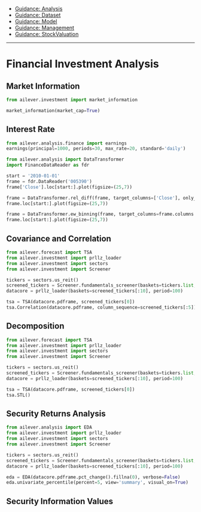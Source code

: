 - [Guidance: Analysis](https://github.com/ailever/ailever/blob/master/ailever/investment/guidance_analysis.md)
- [Guidance: Dataset](https://github.com/ailever/ailever/blob/master/ailever/investment/guidance_dataset.md)
- [Guidance: Model](https://github.com/ailever/ailever/blob/master/ailever/investment/guidance_model.md)
- [Guidance: Management](https://github.com/ailever/ailever/blob/master/ailever/investment/guidance_management.md)
- [Guidance: StockValuation](https://github.com/ailever/ailever/blob/master/ailever/investment/guidance_stock_valuation.md)

---

# Financial Investment Analysis

## Market Information
```python
from ailever.investment import market_information

market_information(market_cap=True)
```

## Interest Rate
```python
from ailever.analysis.finance import earnings
earnings(principal=1000, periods=30, max_rate=20, standard='daily')
```
```python
from ailever.analysis import DataTransformer
import FinanceDataReader as fdr

start = '2010-01-01'
frame = fdr.DataReader('005390')
frame['Close'].loc[start:].plot(figsize=(25,7))

frame = DataTransformer.rel_diff(frame, target_columns=['Close'], only_transform=True, keep=False, binary=False, periods=[2,3,4,5,6,7,8,9,10,15,20,60,100,200], within_order=1)
frame.loc[start:].plot(figsize=(25,7))

frame = DataTransformer.ew_binning(frame, target_columns=frame.columns.to_list(), bins=[2,5], only_transform=True, keep=False)
frame.loc[start:].plot(figsize=(25,7))
```


## Covariance and Correlation
```python
from ailever.forecast import TSA
from ailever.investment import prllz_loader
from ailever.investment import sectors
from ailever.investment import Screener

tickers = sectors.us_reit()
screened_tickers = Screener.fundamentals_screener(baskets=tickers.list, sort_by='Marketcap')
datacore = prllz_loader(baskets=screened_tickers[:10], period=100)

tsa = TSA(datacore.pdframe, screened_tickers[0])
tsa.Correlation(datacore.pdframe, column_sequence=screened_tickers[:5])
```

## Decomposition
```python
from ailever.forecast import TSA
from ailever.investment import prllz_loader
from ailever.investment import sectors
from ailever.investment import Screener

tickers = sectors.us_reit()
screened_tickers = Screener.fundamentals_screener(baskets=tickers.list, sort_by='Marketcap')
datacore = prllz_loader(baskets=screened_tickers[:10], period=100)

tsa = TSA(datacore.pdframe, screened_tickers[0])
tsa.STL()
```

## Security Returns Analysis
```python
from ailever.analysis import EDA
from ailever.investment import prllz_loader
from ailever.investment import sectors
from ailever.investment import Screener

tickers = sectors.us_reit()
screened_tickers = Screener.fundamentals_screener(baskets=tickers.list, sort_by='Marketcap')
datacore = prllz_loader(baskets=screened_tickers[:10], period=100)

eda = EDA(datacore.pdframe.pct_change().fillna(0), verbose=False)
eda.univariate_percentile(percent=5, view='summary', visual_on=True)
```

## Security Information Values
```python

```
